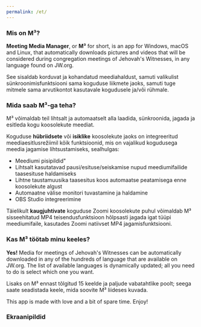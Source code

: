 ```yaml
---
permalink: /et/
---
```

  
### Mis on M³?

**Meeting Media Manager**, or **M³** for short, is an app for Windows, macOS and Linux, that automatically downloads pictures and videos that will be considered during congregation meetings of Jehovah's Witnesses, in any language found on JW.org.

See sisaldab korduvat ja kohandatud meediahaldust, samuti valikulist sünkroonimisfunktsiooni sama koguduse liikmete jaoks, samuti tuge mitmele sama arvutikontot kasutavale kogudusele ja/või rühmale.

### Mida saab M³-ga teha?

M³ võimaldab teil lihtsalt ja automaatselt alla laadida, sünkroonida, jagada ja esitleda kogu koosolekute meediat.

Koguduse **hübriidsete** või **isiklike** koosolekute jaoks on integreeritud meediaesitlusrežiimil kõik funktsioonid, mis on vajalikud kogudusega meedia jagamise lihtsustamiseks, sealhulgas:

- Meediumi pisipildid"
- Lihtsalt kasutatavad pausi/esituse/seiskamise nupud meediumifailide taasesituse haldamiseks
- Lihtne taustamuusika taasesitus koos automaatse peatamisega enne koosolekute algust
- Automaatne välise monitori tuvastamine ja haldamine
- OBS Studio integreerimine

Täielikult **kaugjuhtivate** koguduse Zoomi koosolekute puhul võimaldab M³ sisseehitatud MP4 teisendusfunktsioon hõlpsasti jagada igat tüüpi meediumifaile, kasutades Zoomi natiivset MP4 jagamisfunktsiooni.

### Kas M³ töötab minu keeles?

**Yes!** Media for meetings of Jehovah's Witnesses can be automatically downloaded in any of the hundreds of language that are available on JW.org. The list of available languages is dynamically updated; all you need to do is select which one you want.

Lisaks on M³ ennast tõlgitud 15 keelde ja paljude vabatahtlike poolt; seega saate seadistada keele, mida soovite M³ liideses kuvada.

This app is made with love and a bit of spare time. Enjoy!

### Ekraanipildid
